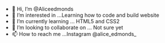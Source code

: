 - 👋 Hi, I’m @Aliceedmonds
- 👀 I’m interested in ...Learning how to code and build website 
- 🌱 I’m currently learning ... HTML5 and CSS2
- 💞️ I’m looking to collaborate on ... Not sure yet
- 📫 How to reach me ...Instagram @alice_edmonds_

<!---
Aliceedmonds/Aliceedmonds is a ✨ special ✨ repository because its `README.md` (this file) appears on your GitHub profile.
You can click the Preview link to take a look at your changes.
--->

